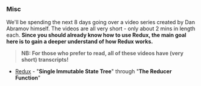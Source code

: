### Misc
We'll be spending the next 8 days going over a video series created by Dan Abramov himself. The videos are all very short - only about 2 mins in length each. **Since you should already know how to use Redux, the main goal here is to gain a deeper understand of how Redux works.**
>**NB: For those who prefer to read, all of these videos have (very short) transcripts!**

* [Redux](https://egghead.io/courses/getting-started-with-redux) - "**Single Immutable State Tree**" through "**The Reducer Function**"